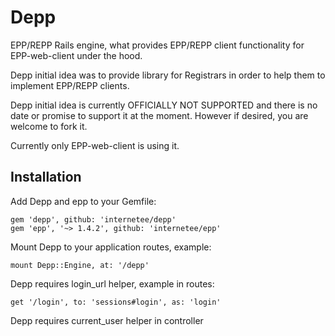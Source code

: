 Depp
====

EPP/REPP Rails engine, what provides EPP/REPP client functionality for EPP-web-client
under the hood.

Depp initial idea was to provide library for Registrars in order to help them
to implement EPP/REPP clients.

Depp initial idea is currently OFFICIALLY NOT SUPPORTED and there is no
date or promise to support it at the moment. However if desired, you are welcome to fork it.

Currently only EPP-web-client is using it.

Installation
------------

Add Depp and epp to your Gemfile:

    gem 'depp', github: 'internetee/depp'
    gem 'epp', '~> 1.4.2', github: 'internetee/epp'

Mount Depp to your application routes, example:

    mount Depp::Engine, at: '/depp'

Depp requires login_url helper, example in routes:

    get '/login', to: 'sessions#login', as: 'login'

Depp requires current_user helper in controller

